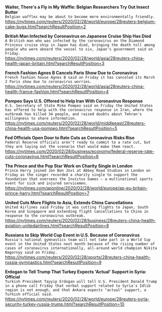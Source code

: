 **Waiter, There's a Fly in My Waffle: Belgian Researchers Try Out Insect Butter**\
`Belgian waffles may be about to become more environmentally friendly.`\
https://nytimes.com/reuters/2020/02/28/world/europe/28reuters-belgium-cake-bugs.html?searchResultPosition=2

**British Man Infected by Coronavirus on Japanese Cruise Ship Has Died**\
`A British man who was infected by the coronavirus on the Diamond Princess cruise ship in Japan has died, bringing the death toll among people who were aboard the vessel to six, Japan's government said on Friday.`\
https://nytimes.com/reuters/2020/02/28/world/asia/28reuters-china-health-japan-britain.html?searchResultPosition=3

**French Fashion Agnes B Cancels Paris Show Due to Coronavirus**\
`French fashion house Agnes B said on Friday it has canceled its March 2 Paris show due to coronavirus worries.`\
https://nytimes.com/reuters/2020/02/28/world/asia/28reuters-china-health-france-fashion.html?searchResultPosition=4

**Pompeo Says U.S. Offered to Help Iran With Coronavirus Response**\
`U.S. Secretary of State Mike Pompeo said on Friday the United States has offered to help with the coronavirus response in Iran, where the outbreak has killed 34 people, and raised doubts about Tehran's willingness to share information.`\
https://nytimes.com/reuters/2020/02/28/world/middleeast/28reuters-china-health-usa-pompeo.html?searchResultPosition=5

**Fed Officials Open Door to Rate Cuts as Coronavirus Risks Rise**\
`Federal Reserve officials aren’t ready to commit to a rate cut, but they are laying out the scenario that would make them react.`\
https://nytimes.com/2020/02/28/business/economy/federal-reserve-rate-cuts-coronavirus.html?searchResultPosition=6

**The Prince and the Pop Star Work on Charity Single in London**\
`Prince Harry joined Jon Bon Jovi at Abbey Road Studios in London on Friday as the singer recorded a charity single to support the foundation that oversees the Invictus Games — a multinational sports event for sick and injured servicemen. `\
https://nytimes.com/aponline/2020/02/28/world/europe/ap-eu-britain-prince-harry.html?searchResultPosition=7

**United Cuts More Flights to Asia, Extends China Cancellations**\
`United Airlines said Friday it was cutting flights to Japan, South Korea and Singapore and extending flight cancellations to China in response to the coronavirus outbreak.`\
https://nytimes.com/reuters/2020/02/28/business/28reuters-china-health-aviation-unitedairlines.html?searchResultPosition=8

**Russians to Skip World Cup Event in U.S. Because of Coronavirus**\
`Russia's national gymnastics team will not take part in a World Cup event in the United States next month because of the rising number of cases of coronavirus internationally, all-around world champion Nikita Nagornyy said on Friday.`\
https://nytimes.com/reuters/2020/02/28/sports/28reuters-china-health-russia-gymnastics.html?searchResultPosition=9

**Erdogan to Tell Trump That Turkey Expects 'Actual' Support in Syria: Official**\
`Turkish President Tayyip Erdogan will tell U.S. President Donald Trump in a phone call Friday that verbal support related to Syria's Idlib region is not enough, and that Ankara expects "actual" support, a Turkish official said.`\
https://nytimes.com/reuters/2020/02/28/world/europe/28reuters-syria-security-turkey-russia-trump.html?searchResultPosition=10

